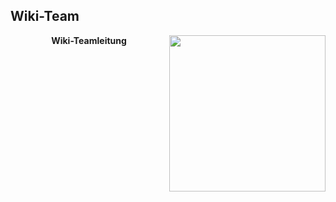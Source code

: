 ## Wiki-Team

<center>
  
  **Wiki-Teamleitung**
 <img align="right" width="250" eight="175" src="../../../assets/image/Wiki Team/piewn skin.png">
